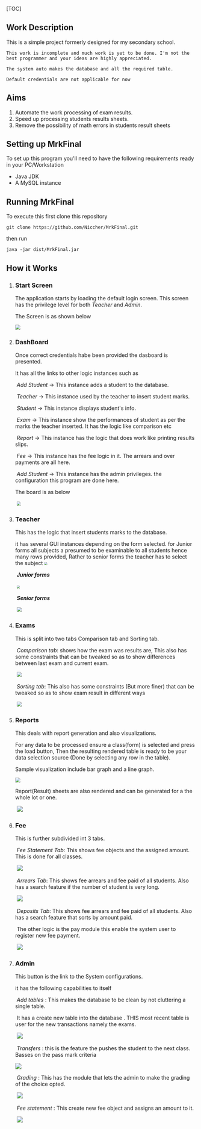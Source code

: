 [TOC]

## **Work Description**

This is a simple project formerly designed for my secondary school.

```
This work is incomplete and much work is yet to be done. I'm not the best programmer and your ideas are highly appreciated.

The system auto makes the database and all the required table.

Default credentials are not applicable for now
```



## Aims

1. Automate the work processing of exam results.
2. Speed up processing students results sheets.
3. Remove the possibility of math errors in students result sheets



## Setting up MrkFinal 

To set up this program you'll need to have the following requirements ready in your PC/Workstation

- Java JDK
- A MySQL instance



## Running MrkFinal 

To execute this first clone this repository

```
git clone https://github.com/Niccher/MrkFinal.git
```

then run 

```
java -jar dist/MrkFinal.jar 
```



## How it Works

1. ### Start Screen

   The application starts by  loading the default login screen. This screen has the privilege level for both *Teacher* and *Admin*.

   The Screen is as shown below

   <img src="res/Login.png" style="zoom:80%;" />

   

2. ### DashBoard

   Once correct credentials habe been provided the dasboard is presented.

   It has all the links to other logic instances such as 

   ​	*Add Student*  -> This instance adds a student to the database.

   ​	*Teacher* -> This instance used by the teacher to insert student marks.

   ​	*Student*  -> This instance displays student's info.

   ​	*Exam*  -> This instance show the performances of student as per the marks the teacher inserted. It  has the logic like comparison etc

   ​	*Report*  -> This instance has the logic that does work like printing results slips.

   ​	*Fee*  -> This instance has the fee logic in it. The arrears and over payments are all here.

   ​	*Add Student*  -> This instance has the admin privileges. the configuration this program are done here.

   The board is as below

   ​		<img src="res/DashBoard.png" style="zoom:66%;" />

   

   

3. ### Teacher

   This has the logic that insert students marks to the database.

   it has several GUI instances depending on the form selected. for Junior forms all subjects a presumed to be examinable to all students hence many rows provided, Rather to senior forms the teacher has to select the subject 		<img src="res/TeacherSelClass.png" style="zoom:50%;" />

   

   ​		 ***Junior forms***

   ​		<img src="res/ExamJuniorLogic.png" style="zoom:50%;" />

   ​		 ***Senior forms***

   ​		<img src="res/ExamSeniorLogic.png" style="zoom:80%;" />

   

4. ### Exams

   This is split into two tabs Comparison tab and Sorting tab.

   ​	*Comparison tab*: shows how the exam was results are, This also has some constraints that can be 			tweaked so as to show differences between last exam and current exam.

   ​	<img src="res/ExamCompare.png" style="zoom:80%;" />

   ​	*Sorting tab*: This also has some constraints (But more finer) that can be tweaked so as to show exam 		result in different ways

   ​	<img src="res/ExamSorting.png" style="zoom:80%;" />

5. ### Reports

   This deals with report generation and also visualizations.

   For any data to be processed ensure a class(form) is selected and press the load button, Then the resulting rendered table is ready to be your data selection source (Done by selecting any row in the table).

   Sample visualization include bar graph and a line graph.

   <img src="res/ReportBar.png" style="zoom:80%;" />

   

   Report(Result) sheets  are also rendered and can be generated for a the whole lot or one.

   ​	![](res/ReportPDF.png)

6. ### Fee

   This is further subdivided int 3 tabs.

   ​	*Fee Statement Tab*:  This shows fee objects and the assigned amount. This is done for all classes.

   ​		![](res/FeeStatement.png)

   ​	*Arrears Tab*:  This shows fee arrears and fee paid of all students. Also has a search feature if the 			number of student is very long.

   ​			![](res/FeeArrears.png)

   ​	*Deposits Tab*:  This shows fee arrears and fee paid of all students. Also has a search feature that sorts 			by amount paid.

   ​			The other logic is the pay module this enable the system user to register new fee payment.

   ​			![](res/FeeDeposit.png)

   

7. ### Admin

   This button is the link to the System configurations.

   it has the following capabilities to itself

   ​	*Add tables* : This makes the database to be clean by not cluttering a single table.

   ​						It has a create new table into the database . THIS most  recent table is user for the new transactions namely the exams.

   ​		![](res/AdminTables.png)

   ​	*Transfers* : this is the feature the pushes the student to the next class. Basses on the pass mark criteria

   ![](res/AdminTransfer.png)

   ​	*Grading* : This has the module that lets the admin to make the grading of the choice opted.

   ​			![](res/AdminGrades.png)

   ​	*Fee statement* : This create new fee object and assigns an amount to it.

   ​				![](res/AdminFee.png)


